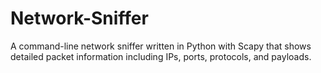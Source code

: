 # Network-Sniffer
A command-line network sniffer written in Python with Scapy that shows detailed packet information including IPs, ports, protocols, and payloads.

